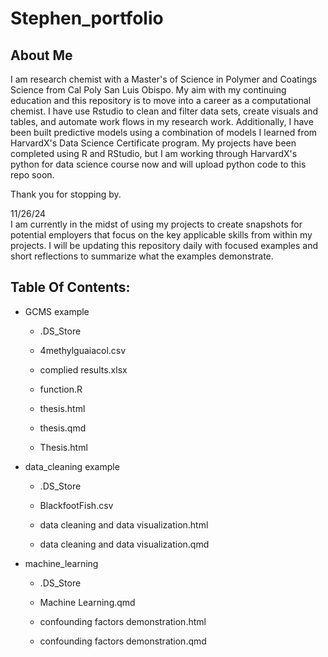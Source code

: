 # Stephen_portfolio

## About Me

I am research chemist with a Master's of Science in Polymer and Coatings Science from Cal Poly San Luis Obispo. My aim with my continuing education and this repository is to move into a career as a computational chemist. I have use Rstudio to clean and filter data sets, create visuals and tables, and automate work flows in my research work. Additionally, I have been built predictive models using a combination of models I learned from HarvardX's Data Science Certificate program. My projects have been completed using R and RStudio, but I am working through HarvardX's python for data science course now and will upload python code to this repo soon.

Thank you for stopping by.

11/26/24\
I am currently in the midst of using my projects to create snapshots for potential employers that focus on the key applicable skills from within my projects. I will be updating this repository daily with focused examples and short reflections to summarize what the examples demonstrate.

## Table Of Contents:

-   GCMS example

    -   .DS_Store

    -   4methylguaiacol.csv

    -   complied results.xlsx

    -   function.R

    -   thesis.html

    -   thesis.qmd

    -   Thesis.html

-   data_cleaning example

    -   .DS_Store

    -   BlackfootFish.csv

    -   data cleaning and data visualization.html

    -   data cleaning and data visualization.qmd

-   machine_learning

    -   .DS_Store

    -   Machine Learning.qmd

    -   confounding factors demonstration.html

    -   confounding factors demonstration.qmd
